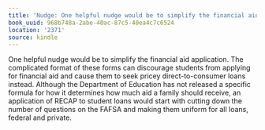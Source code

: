 ```yaml
---
title: 'Nudge: One helpful nudge would be to simplify the financial aid app…'
book_uuid: 968b748a-2abe-40ac-87c5-40ea4c7c6524
location: '2371'
source: kindle
---
```


One helpful nudge would be to simplify the financial aid application. The complicated format of these forms can discourage students from applying for financial aid and cause them to seek pricey direct-to-consumer loans instead. Although the Department of Education has not released a specific formula for how it determines how much aid a family should receive, an application of RECAP to student loans would start with cutting down the number of questions on the FAFSA and making them uniform for all loans, federal and private.